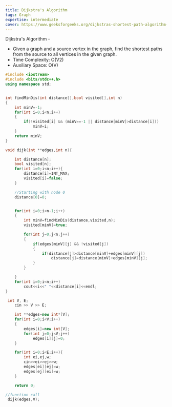```yaml
---
title: Dijkstra's Algorithm
tags: Graph
expertise: intermediate
cover: https://www.geeksforgeeks.org/dijkstras-shortest-path-algorithm-greedy-algo-7/
---
```


Dijkstra's Algorithm -

- Given a graph and a source vertex in the graph, find the shortest paths from the source to all vertices in the given graph.
- Time Complexity: O(V2)
- Auxiliary Space: O(V)

```cpp
#include <iostream>
#include <bits/stdc++.h>
using namespace std;


int findMinDis(int distance[],bool visited[],int n)
{
    int minV=-1;
    for(int i=0;i<n;i++)
    {
        if(!visited[i] && (minV==-1 || distance[minV]>distance[i]))
            minV=i;
    }
    return minV;
}

void dijk(int **edges,int n){

    int distance[n];
    bool visited[n];
    for(int i=0;i<n;i++){
        distance[i]=INT_MAX;
        visited[i]=false;
    }

    //Starting with node 0
    distance[0]=0;


    for(int i=0;i<n-1;i++)
    {
        int minV=findMinDis(distance,visited,n);
        visited[minV]=true;

        for(int j=0;j<n;j++)
        {
            if(edges[minV][j] && !visited[j])
            {
                if(distance[j]>distance[minV]+edges[minV][j])
                    distance[j]=distance[minV]+edges[minV][j];
            }
        }

    }
    for(int i=0;i<n;i++)
        cout<<i<<" "<<distance[i]<<endl;
}
```

```cpp
 int V, E;
    cin >> V >> E;

    int **edges=new int*[V];
    for(int i=0;i<V;i++)
    {
        edges[i]=new int[V];
        for(int j=0;j<V;j++)
            edges[i][j]=0;
    }

    for(int i=0;i<E;i++){
        int ei,ej,w;
        cin>>ei>>ej>>w;
        edges[ei][ej]=w;
        edges[ej][ei]=w;
    }

    return 0;
```

```cpp
//function call
 dijk(edges,V);
```
